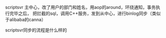 
scriptsvr
主中心，改了用户的部门和姓名，用aop的around，环绕通知，事务执行完毕之后，
把拦截的sql，调用C++服务，发到从中心，进行binlog同步（类似于alibaba的canna）

scriptsvr同步的流程是什么样的
